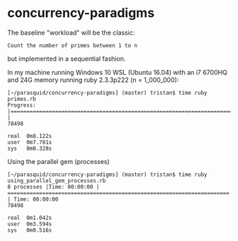 # concurrency-paradigms

The baseline "workload" will be the classic:

    Count the number of primes between 1 to n

but implemented in a sequential fashion.

In my machine running Windows 10 WSL (Ubuntu 16.04) with an i7 6700HQ
and 24G memory running ruby 2.3.3p222 (n = 1_000_000):

```
[~/parasquid/concurrency-paradigms] (master) tristan$ time ruby primes.rb
Progress: |=======================================================================================================  |
78498

real  0m8.122s
user  0m7.781s
sys   0m0.328s
```

Using the parallel gem (processes)

```
[~/parasquid/concurrency-paradigms] (master) tristan$ time ruby using_parallel_gem_processes.rb
8 processes |Time: 00:00:00 | ====================================================================== | Time: 00:00:00
78498

real  0m1.042s
user  0m3.594s
sys   0m0.516s
```
